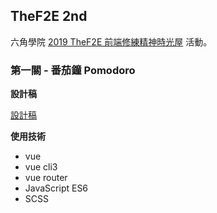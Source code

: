 ## TheF2E 2nd

六角學院 [2019 TheF2E 前端修練精神時光屋](https://challenge.thef2e.com/) 活動。

### 第一關 - 番茄鐘 Pomodoro

**設計稿**

[設計稿](https://challenge.thef2e.com/user/2871?schedule=2490#works-2490)

**使用技術**
- vue
- vue cli3
- vue router
- JavaScript ES6
- SCSS
